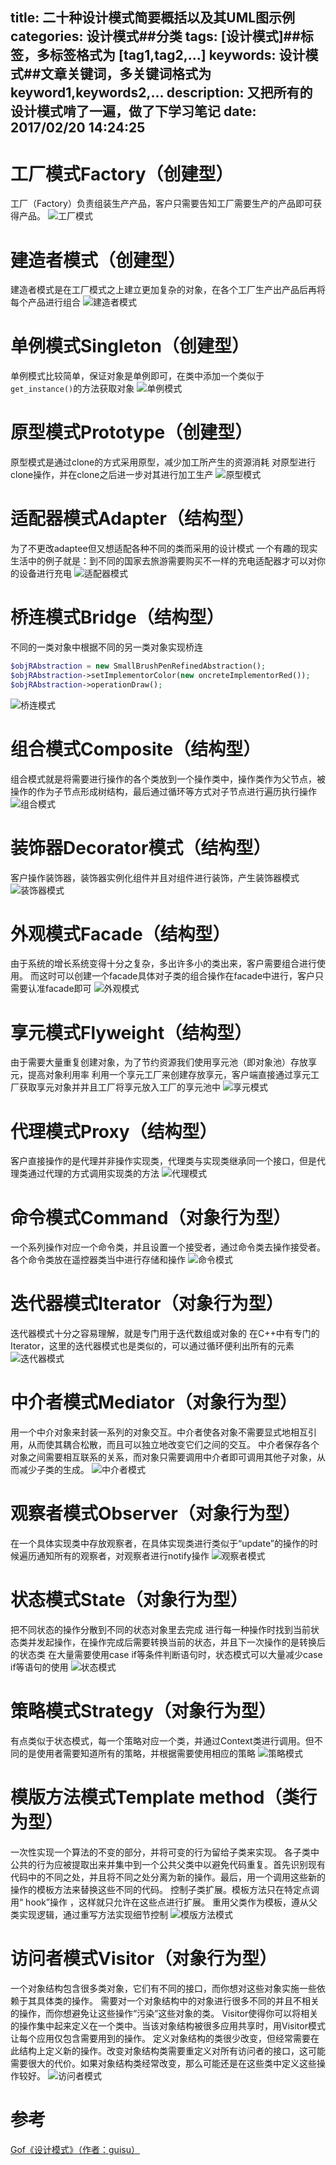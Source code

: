 title: 二十种设计模式简要概括以及其UML图示例
categories: 设计模式##分类
tags: [设计模式]##标签，多标签格式为 [tag1,tag2,...]
keywords: 设计模式##文章关键词，多关键词格式为 keyword1,keywords2,...
description: 又把所有的设计模式啃了一遍，做了下学习笔记
date: 2017/02/20 14:24:25 
---

# 工厂模式Factory（创建型）

工厂（Factory）负责组装生产产品，客户只需要告知工厂需要生产的产品即可获得产品。
![工厂模式](/uploads/设计模式/工厂模式.jpg)


# 建造者模式（创建型）

建造者模式是在工厂模式之上建立更加复杂的对象，在各个工厂生产出产品后再将每个产品进行组合
![建造者模式](/uploads/设计模式/建造者模式.jpg)


# 单例模式Singleton（创建型）

单例模式比较简单，保证对象是单例即可，在类中添加一个类似于`get_instance()`的方法获取对象
![单例模式](/uploads/设计模式/单例模式.jpg)

<!--more-->

# 原型模式Prototype（创建型）

原型模式是通过clone的方式采用原型，减少加工所产生的资源消耗
对原型进行clone操作，并在clone之后进一步对其进行加工生产
![原型模式](/uploads/设计模式/原型模式.jpg)


# 适配器模式Adapter（结构型）

为了不更改adaptee但又想适配各种不同的类而采用的设计模式
一个有趣的现实生活中的例子就是：到不同的国家去旅游需要购买不一样的充电适配器才可以对你的设备进行充电
![适配器模式](/uploads/设计模式/适配器模式.jpg)


# 桥连模式Bridge（结构型）

不同的一类对象中根据不同的另一类对象实现桥连
``` php
$objRAbstraction = new SmallBrushPenRefinedAbstraction();  
$objRAbstraction->setImplementorColor(new oncreteImplementorRed());  
$objRAbstraction->operationDraw();
```
![桥连模式](/uploads/设计模式/桥连模式.jpg)


# 组合模式Composite（结构型）

组合模式就是将需要进行操作的各个类放到一个操作类中，操作类作为父节点，被操作的作为子节点形成树结构，最后通过循环等方式对子节点进行遍历执行操作
![组合模式](/uploads/设计模式/组合模式.jpg)


# 装饰器Decorator模式（结构型）

客户操作装饰器，装饰器实例化组件并且对组件进行装饰，产生装饰器模式
![装饰器模式](/uploads/设计模式/装饰器模式.jpg)


# 外观模式Facade（结构型）

由于系统的增长系统变得十分之复杂，多出许多小的类出来，客户需要组合进行使用。
而这时可以创建一个facade具体对子类的组合操作在facade中进行，客户只需要认准facade即可
![外观模式](/uploads/设计模式/外观模式.jpg)


# 享元模式Flyweight（结构型）

由于需要大量重复创建对象，为了节约资源我们使用享元池（即对象池）存放享元，提高对象利用率
利用一个享元工厂来创建存放享元，客户端直接通过享元工厂获取享元对象并并且工厂将享元放入工厂的享元池中
![享元模式](/uploads/设计模式/享元模式.jpg)


# 代理模式Proxy（结构型）

客户直接操作的是代理并非操作实现类，代理类与实现类继承同一个接口，但是代理类通过代理的方式调用实现类的方法
![代理模式](/uploads/设计模式/代理模式.jpg)


# 命令模式Command（对象行为型）

一个系列操作对应一个命令类，并且设置一个接受者，通过命令类去操作接受者。各个命令类放在遥控器类当中进行存储和操作
![命令模式](/uploads/设计模式/命令模式.jpg)


# 迭代器模式Iterator（对象行为型）

迭代器模式十分之容易理解，就是专门用于迭代数组或对象的
在C++中有专门的Iterator，这里的迭代器模式也是类似的，可以通过循环便利出所有的元素
![迭代器模式](/uploads/设计模式/迭代器模式.jpg)


# 中介者模式Mediator（对象行为型）

用一个中介对象来封装一系列的对象交互。中介者使各对象不需要显式地相互引用，从而使其耦合松散，而且可以独立地改变它们之间的交互。
中介者保存各个对象之间需要相互联系的关系，而对象只需要调用中介者即可调用其他子对象，从而减少子类的生成。
![中介者模式](/uploads/设计模式/中介者模式.jpg)


# 观察者模式Observer（对象行为型）

在一个具体实现类中存放观察者，在具体实现类进行类似于“update”的操作的时候遍历通知所有的观察者，对观察者进行notify操作
![观察者模式](/uploads/设计模式/观察者模式.jpg)


# 状态模式State（对象行为型）

把不同状态的操作分散到不同的状态对象里去完成
进行每一种操作时找到当前状态类并发起操作，在操作完成后需要转换当前的状态，并且下一次操作的是转换后的状态类
在大量需要使用case if等条件判断语句时，状态模式可以大量减少case if等语句的使用
![状态模式](/uploads/设计模式/状态模式.jpg)


# 策略模式Strategy（对象行为型）

有点类似于状态模式，每一个策略对应一个类，并通过Context类进行调用。但不同的是使用者需要知道所有的策略，并根据需要使用相应的策略
![策略模式](/uploads/设计模式/策略模式.jpg)


# 模版方法模式Template method（类行为型）

一次性实现一个算法的不变的部分，并将可变的行为留给子类来实现。
各子类中公共的行为应被提取出来并集中到一个公共父类中以避免代码重复。首先识别现有代码中的不同之处，并且将不同之处分离为新的操作。最后，用一个调用这些新的操作的模板方法来替换这些不同的代码。
控制子类扩展。模板方法只在特定点调用“ hook”操作 ，这样就只允许在这些点进行扩展。
重用父类作为模板，遵从父类实现逻辑，通过重写方法实现细节控制
![模版方法模式](/uploads/设计模式/模版方法模式.jpg)


# 访问者模式Visitor（对象行为型）

一个对象结构包含很多类对象，它们有不同的接口，而你想对这些对象实施一些依赖于其具体类的操作。
需要对一个对象结构中的对象进行很多不同的并且不相关的操作，而你想避免让这些操作“污染”这些对象的类。 Visitor使得你可以将相关的操作集中起来定义在一个类中。当该对象结构被很多应用共享时，用Visitor模式让每个应用仅包含需要用到的操作。
定义对象结构的类很少改变，但经常需要在此结构上定义新的操作。改变对象结构类需要重定义对所有访问者的接口，这可能需要很大的代价。如果对象结构类经常改变，那么可能还是在这些类中定义这些操作较好。
![访问者模式](/uploads/设计模式/访问者模式.jpg)


# 参考

[Gof《设计模式》（作者：guisu）](http://blog.csdn.net/hguisu/article/category/1133340)